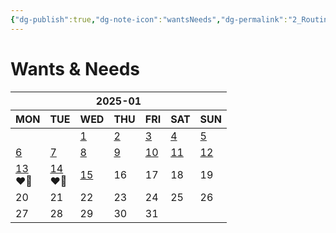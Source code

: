 ```yaml
---
{"dg-publish":true,"dg-note-icon":"wantsNeeds","dg-permalink":"2_Routine/3_Monthly/Overview/wantsNeeds","tags":["monthly","wantsNeeds","overview"],"permalink":"/2_Routine/3_Monthly/Overview/wantsNeeds/","dgPassFrontmatter":true,"noteIcon":"wantsNeeds"}
---
```


# Wants & Needs
<table class="habitt" style="width: 100%;"><thead><tr><th class="habitt-head" colspan="7">2025-01</th></tr><tr><th class="habitt-th habitt-th-0">MON</th><th class="habitt-th habitt-th-1">TUE</th><th class="habitt-th habitt-th-2">WED</th><th class="habitt-th habitt-th-3">THU</th><th class="habitt-th habitt-th-4">FRI</th><th class="habitt-th habitt-th-5">SAT</th><th class="habitt-th habitt-th-6">SUN</th></tr></thead><tbody><tr><td class="habitt-td habitt-td--disabled "><div class="habitt-c"><div class="habitt-date"></div><div class="habitt-dots"></div></div></td><td class="habitt-td habitt-td--disabled "><div class="habitt-c"><div class="habitt-date"></div><div class="habitt-dots"></div></div></td><td class="habitt-td habitt-td--1 habitt-td--checked"><div class="habitt-c"><div class="habitt-date"><a class="internal-link" data-href="2_Routine/1_Daily/Wants-Needs/2025-01-01" target="_blank" rel="noopener" href="2_Routine/1_Daily/Wants-Needs/2025-01-01">1</a></div><div class="habitt-dots"><div class="habit-content"></div></div></div></td><td class="habitt-td habitt-td--2 habitt-td--checked"><div class="habitt-c"><div class="habitt-date"><a class="internal-link" data-href="2_Routine/1_Daily/Wants-Needs/2025-01-02" target="_blank" rel="noopener" href="2_Routine/1_Daily/Wants-Needs/2025-01-02">2</a></div><div class="habitt-dots"><div class="habit-content"></div></div></div></td><td class="habitt-td habitt-td--3 habitt-td--checked"><div class="habitt-c"><div class="habitt-date"><a class="internal-link" data-href="2_Routine/1_Daily/Wants-Needs/2025-01-03" target="_blank" rel="noopener" href="2_Routine/1_Daily/Wants-Needs/2025-01-03">3</a></div><div class="habitt-dots"><div class="habit-content"></div></div></div></td><td class="habitt-td habitt-td--4 habitt-td--checked"><div class="habitt-c"><div class="habitt-date"><a class="internal-link" data-href="2_Routine/1_Daily/Wants-Needs/2025-01-04" target="_blank" rel="noopener" href="2_Routine/1_Daily/Wants-Needs/2025-01-04">4</a></div><div class="habitt-dots"><div class="habit-content"></div></div></div></td><td class="habitt-td habitt-td--5 habitt-td--checked"><div class="habitt-c"><div class="habitt-date"><a class="internal-link" data-href="2_Routine/1_Daily/Wants-Needs/2025-01-05" target="_blank" rel="noopener" href="2_Routine/1_Daily/Wants-Needs/2025-01-05">5</a></div><div class="habitt-dots"><div class="habit-content"></div></div></div></td></tr><tr><td class="habitt-td habitt-td--6 habitt-td--checked"><div class="habitt-c"><div class="habitt-date"><a class="internal-link" data-href="2_Routine/1_Daily/Wants-Needs/2025-01-06" target="_blank" rel="noopener" href="2_Routine/1_Daily/Wants-Needs/2025-01-06">6</a></div><div class="habitt-dots"><div class="habit-content"></div></div></div></td><td class="habitt-td habitt-td--7 habitt-td--checked"><div class="habitt-c"><div class="habitt-date"><a class="internal-link" data-href="2_Routine/1_Daily/Wants-Needs/2025-01-07" target="_blank" rel="noopener" href="2_Routine/1_Daily/Wants-Needs/2025-01-07">7</a></div><div class="habitt-dots"><div class="habit-content"></div></div></div></td><td class="habitt-td habitt-td--8 habitt-td--checked"><div class="habitt-c"><div class="habitt-date"><a class="internal-link" data-href="2_Routine/1_Daily/Wants-Needs/2025-01-08" target="_blank" rel="noopener" href="2_Routine/1_Daily/Wants-Needs/2025-01-08">8</a></div><div class="habitt-dots"><div class="habit-content"></div></div></div></td><td class="habitt-td habitt-td--9 habitt-td--checked"><div class="habitt-c"><div class="habitt-date"><a class="internal-link" data-href="2_Routine/1_Daily/Wants-Needs/2025-01-09" target="_blank" rel="noopener" href="2_Routine/1_Daily/Wants-Needs/2025-01-09">9</a></div><div class="habitt-dots"><div class="habit-content"></div></div></div></td><td class="habitt-td habitt-td--10 habitt-td--checked"><div class="habitt-c"><div class="habitt-date"><a class="internal-link" data-href="2_Routine/1_Daily/Wants-Needs/2025-01-10" target="_blank" rel="noopener" href="2_Routine/1_Daily/Wants-Needs/2025-01-10">10</a></div><div class="habitt-dots"><div class="habit-content"></div></div></div></td><td class="habitt-td habitt-td--11 habitt-td--checked"><div class="habitt-c"><div class="habitt-date"><a class="internal-link" data-href="2_Routine/1_Daily/Wants-Needs/2025-01-11" target="_blank" rel="noopener" href="2_Routine/1_Daily/Wants-Needs/2025-01-11">11</a></div><div class="habitt-dots"><div class="habit-content"></div></div></div></td><td class="habitt-td habitt-td--12 habitt-td--checked"><div class="habitt-c"><div class="habitt-date"><a class="internal-link" data-href="2_Routine/1_Daily/Wants-Needs/2025-01-12" target="_blank" rel="noopener" href="2_Routine/1_Daily/Wants-Needs/2025-01-12">12</a></div><div class="habitt-dots"><div class="habit-content"></div></div></div></td></tr><tr><td class="habitt-td habitt-td--13 habitt-td--checked"><div class="habitt-c"><div class="habitt-date"><a class="internal-link" data-href="undefined" target="_blank" rel="noopener" href="undefined">13</a></div><div class="habitt-dots"><div class="habit-content">❤️‍🔥
</div></div></div></td><td class="habitt-td habitt-td--14 habitt-td--checked"><div class="habitt-c"><div class="habitt-date"><a class="internal-link" data-href="2_Routine/1_Daily/Wants-Needs/2025-01-14.md" target="_blank" rel="noopener" href="2_Routine/1_Daily/Wants-Needs/2025-01-14.md">14</a></div><div class="habitt-dots"><div class="habit-content">❤️‍🔥
</div></div></div></td><td class="habitt-td habitt-td--15 habitt-td--checked"><div class="habitt-c"><div class="habitt-date"><a class="internal-link" data-href="undefined" target="_blank" rel="noopener" href="undefined">15</a></div><div class="habitt-dots"><div class="habit-content"></div></div></div></td><td class="habitt-td habitt-td--16 "><div class="habitt-c"><div class="habitt-date">16</div><div class="habitt-dots"></div></div></td><td class="habitt-td habitt-td--17 "><div class="habitt-c"><div class="habitt-date">17</div><div class="habitt-dots"></div></div></td><td class="habitt-td habitt-td--18 "><div class="habitt-c"><div class="habitt-date">18</div><div class="habitt-dots"></div></div></td><td class="habitt-td habitt-td--19 "><div class="habitt-c"><div class="habitt-date">19</div><div class="habitt-dots"></div></div></td></tr><tr><td class="habitt-td habitt-td--20 "><div class="habitt-c"><div class="habitt-date">20</div><div class="habitt-dots"></div></div></td><td class="habitt-td habitt-td--21 "><div class="habitt-c"><div class="habitt-date">21</div><div class="habitt-dots"></div></div></td><td class="habitt-td habitt-td--22 "><div class="habitt-c"><div class="habitt-date">22</div><div class="habitt-dots"></div></div></td><td class="habitt-td habitt-td--23 "><div class="habitt-c"><div class="habitt-date">23</div><div class="habitt-dots"></div></div></td><td class="habitt-td habitt-td--24 "><div class="habitt-c"><div class="habitt-date">24</div><div class="habitt-dots"></div></div></td><td class="habitt-td habitt-td--25 "><div class="habitt-c"><div class="habitt-date">25</div><div class="habitt-dots"></div></div></td><td class="habitt-td habitt-td--26 "><div class="habitt-c"><div class="habitt-date">26</div><div class="habitt-dots"></div></div></td></tr><tr><td class="habitt-td habitt-td--27 "><div class="habitt-c"><div class="habitt-date">27</div><div class="habitt-dots"></div></div></td><td class="habitt-td habitt-td--28 "><div class="habitt-c"><div class="habitt-date">28</div><div class="habitt-dots"></div></div></td><td class="habitt-td habitt-td--29 "><div class="habitt-c"><div class="habitt-date">29</div><div class="habitt-dots"></div></div></td><td class="habitt-td habitt-td--30 "><div class="habitt-c"><div class="habitt-date">30</div><div class="habitt-dots"></div></div></td><td class="habitt-td habitt-td--31 "><div class="habitt-c"><div class="habitt-date">31</div><div class="habitt-dots"></div></div></td><td class="habitt-td habitt-td--disabled "><div class="habitt-c"><div class="habitt-date"></div><div class="habitt-dots"></div></div></td><td class="habitt-td habitt-td--disabled "><div class="habitt-c"><div class="habitt-date"></div><div class="habitt-dots"></div></div></td></tr></tbody></table>
